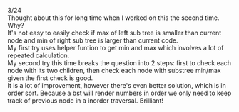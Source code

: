3/24\
Thought about this for long time when I worked on this the second time.\
Why?\
It's not easy to easily check if max of left sub tree is smaller than current node and min of right sub tree is larger than current code.\
My first try uses helper funtion to get min and max which involves a lot of repeated calculation.\
My second try this time breaks the question into 2 steps: first to check each node with its two children, then check each node with substree min/max given the first check is good.\
It is a lot of improvement, however there's even better solution, which is in order sort. Because a bst will render numbers in order we only need to keep track of previous node in a inorder traversal. Brilliant!
